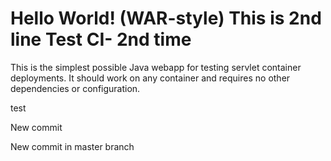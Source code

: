 Hello World! (WAR-style)
This is 2nd line
Test CI- 2nd time
===============

This is the simplest possible Java webapp for testing servlet container deployments.  It should work on any container and requires no other dependencies or configuration.


test

New commit




New commit in master branch
